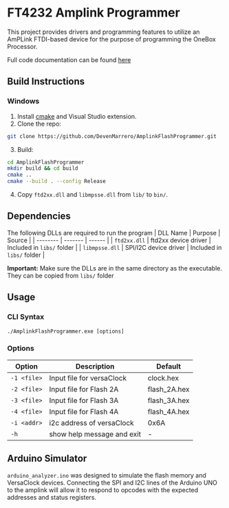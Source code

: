 # FT4232 Amplink Programmer
This project provides drivers and programming features to utilize an AmPLink FTDI-based device for the purpose of programming the OneBox Processor.

Full code documentation can be found [here](/docs/html/index.html)

## Build Instructions

### Windows
1. Install [cmake](https://cmake.org/download/) and Visual Studio extension.
2. Clone the repo:
```bash
git clone https://github.com/DevenMarrero/AmplinkFlashProgrammer.git
```
3. Build:
```bash
cd AmplinkFlashProgrammer
mkdir build && cd build
cmake ..
cmake --build . --config Release
```
4. Copy `ftd2xx.dll` and `libmpsse.dll` from `lib/` to `bin/`.

## Dependencies

The following DLLs are required to run the program
| DLL Name | Purpose | Source |
| -------- | ------- | ------ |
| `ftd2xx.dll` | ftd2xx device driver | Included in `libs/` folder |
| `libmpsse.dll` | SPI/I2C device driver | Included in `libs/` folder |

**Important:** Make sure the DLLs are in the same directory as the executable. They can be copied from `libs/` folder

## Usage

### CLI Syntax

`./AmplinkFlashProgrammer.exe [options]`

### Options

| Option | Description | Default |
| -------| ----------- | ------- |
| `-1 <file>` | Input file for versaClock | clock.hex |
| `-2 <file>` | Input file for Flash 2A | flash_2A.hex |
| `-3 <file>` | Input file for Flash 3A | flash_3A.hex |
| `-4 <file>` | Input file for Flash 4A | flash_4A.hex |
| `-i <addr>` | i2c address of versaClock | 0x6A |
| `-h` | show help message and exit | - |

## Arduino Simulator

`arduino_analyzer.ino` was designed to simulate the flash memory and VersaClock devices. Connecting the SPI and I2C lines of the Arduino UNO to the amplink will allow it to respond to opcodes with the expected addresses and status registers. 
